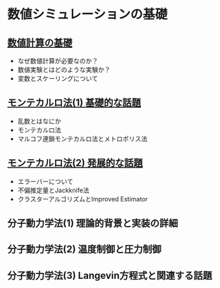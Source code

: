 # 数値シミュレーションの基礎

## [数値計算の基礎](01_basic/README.md)

* なぜ数値計算が必要なのか？
* 数値実験とはどのような実験か？
* 変数とスケーリングについて

## [モンテカルロ法(1) 基礎的な話題](02_mc_basic/README.md)

* 乱数とはなにか
* モンテカルロ法
* マルコフ連鎖モンテカルロ法とメトロポリス法

## [モンテカルロ法(2) 発展的な話題](03_mc_advanced)

* エラーバーについて
* 不偏推定量とJackknife法
* クラスターアルゴリズムとImproved Estimator

## 分子動力学法(1) 理論的背景と実装の詳細

## 分子動力学法(2) 温度制御と圧力制御

## 分子動力学法(3) Langevin方程式と関連する話題

